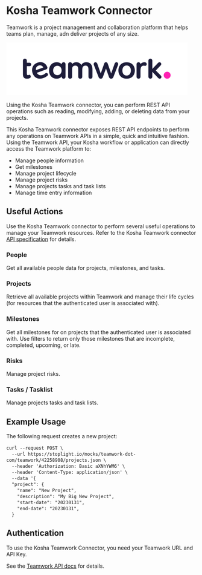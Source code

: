 # Kosha Teamwork Connector

Teamwork is a project management and collaboration platform that helps teams plan, manage, adn deliver projects of any size.

![Teamwork](images/teamwork.png)

Using the Kosha Teamwork connector, you can perform REST API operations such as reading, modifying, adding, or deleting data from your projects.

This Kosha Teamwork connector exposes REST API endpoints to perform any operations on Teamwork APIs in a simple, quick and intuitive fashion. Using the Teamwork API, your Kosha workflow or application can directly access the Teamwork platform to:

* Manage people information
* Get milestones
* Manage project lifecycle
* Manage project risks
* Manage projects tasks and task lists
* Manage time entry information

## Useful Actions 

Use the Kosha Teamwork connector to perform several useful operations to manage your Teamwork resources. Refer to the Kosha Teamwork connector [API specification](openapi.json) for details.

### People

Get all available people data for projects, milestones, and tasks.

### Projects

Retrieve all available projects within Teamwork and manage their life cycles (for resources that the authenticated user is associated with).

### Milestones

Get all milestones for on projects that the authenticated user is associated with. Use filters to return only those milestones that are incomplete, completed, upcoming, or late.

### Risks

Manage project risks.

### Tasks / Tasklist

Manage projects tasks and task lists.

## Example Usage

The following request creates a new project: 

```
curl --request POST \
  --url https://stoplight.io/mocks/teamwork-dot-com/teamwork/42258908/projects.json \
  --header 'Authorization: Basic aXNhYWM6' \
  --header 'Content-Type: application/json' \
  --data '{
  "project": {
    "name": "New Project",
    "description": "My Big New Project",
    "start-date": "20230131",
    "end-date": "20230131",
  }
```

## Authentication

To use the Kosha Teamwork Connector, you need your Teamwork URL and API Key.

See the [Teamwork API docs](https://apidocs.teamwork.com/docs/teamwork/d1b2de52c3cec-api-key-and-url) for details. 


